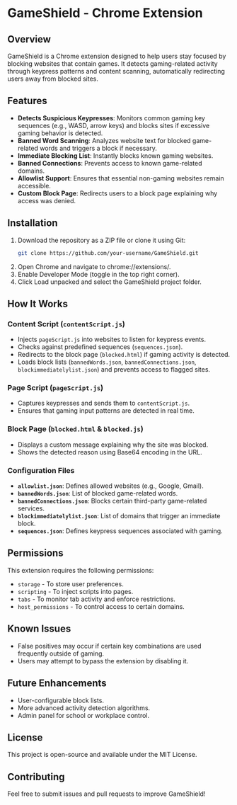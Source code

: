 # GameShield - Chrome Extension

## Overview
GameShield is a Chrome extension designed to help users stay focused by blocking websites that contain games. It detects gaming-related activity through keypress patterns and content scanning, automatically redirecting users away from blocked sites.

## Features
- **Detects Suspicious Keypresses**: Monitors common gaming key sequences (e.g., WASD, arrow keys) and blocks sites if excessive gaming behavior is detected.
- **Banned Word Scanning**: Analyzes website text for blocked game-related words and triggers a block if necessary.
- **Immediate Blocking List**: Instantly blocks known gaming websites.
- **Banned Connections**: Prevents access to known game-related domains.
- **Allowlist Support**: Ensures that essential non-gaming websites remain accessible.
- **Custom Block Page**: Redirects users to a block page explaining why access was denied.

## Installation
1. Download the repository as a ZIP file or clone it using Git:
   ```bash
   git clone https://github.com/your-username/GameShield.git
   ```
2. Open Chrome and navigate to chrome://extensions/.
3. Enable Developer Mode (toggle in the top right corner).
4. Click Load unpacked and select the GameShield project folder.

## How It Works

### Content Script (`contentScript.js`)
- Injects `pageScript.js` into websites to listen for keypress events.
- Checks against predefined sequences (`sequences.json`).
- Redirects to the block page (`blocked.html`) if gaming activity is detected.
- Loads block lists (`bannedWords.json`, `bannedConnections.json`, `blockimmediatelylist.json`) and prevents access to flagged sites.

### Page Script (`pageScript.js`)
- Captures keypresses and sends them to `contentScript.js`.
- Ensures that gaming input patterns are detected in real time.

### Block Page (`blocked.html` & `blocked.js`)
- Displays a custom message explaining why the site was blocked.
- Shows the detected reason using Base64 encoding in the URL.

### Configuration Files
- **`allowlist.json`**: Defines allowed websites (e.g., Google, Gmail).
- **`bannedWords.json`**: List of blocked game-related words.
- **`bannedConnections.json`**: Blocks certain third-party game-related services.
- **`blockimmediatelylist.json`**: List of domains that trigger an immediate block.
- **`sequences.json`**: Defines keypress sequences associated with gaming.

## Permissions
This extension requires the following permissions:
- `storage` - To store user preferences.
- `scripting` - To inject scripts into pages.
- `tabs` - To monitor tab activity and enforce restrictions.
- `host_permissions` - To control access to certain domains.

## Known Issues
- False positives may occur if certain key combinations are used frequently outside of gaming.
- Users may attempt to bypass the extension by disabling it.

## Future Enhancements
- User-configurable block lists.
- More advanced activity detection algorithms.
- Admin panel for school or workplace control.

## License
This project is open-source and available under the MIT License.

## Contributing
Feel free to submit issues and pull requests to improve GameShield!

